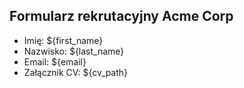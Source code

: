 ## Formularz rekrutacyjny Acme Corp
- Imię: \${first_name}
- Nazwisko: \${last_name}
- Email: \${email}
- Załącznik CV: \${cv_path}
